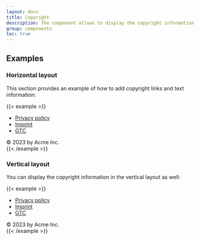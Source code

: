 ```yaml
---
layout: docs
title: Copyright
description: The component allows to display the copyright information with links in various layouts.
group: components
toc: true
---
```


## Examples

### Horizontal layout

This section provides an example of how to add copyright links and text information:

{{< example >}}
<div class="copyright copyright-horizontal">
  <ul class="copyright-links">
    <li><a href="#">Privacy policy</a></li>
    <li><a href="#">Imprint</a></li>
    <li><a href="#">GTC</a></li>
  </ul>

  <div class="copyright-text">&copy; 2023 by Acme Inc.</div>
</div>
{{< /example >}}

### Vertical layout

You can display the copyright information in the vertical layout as well:

{{< example >}}
<div class="copyright copyright-vertical">
  <ul class="copyright-links">
    <li><a href="#">Privacy policy</a></li>
    <li><a href="#">Imprint</a></li>
    <li><a href="#">GTC</a></li>
  </ul>

  <div class="copyright-text">&copy; 2023 by Acme Inc.</div>
</div>
{{< /example >}}
